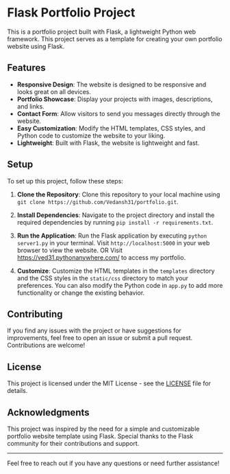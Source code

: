 # Flask Portfolio Project

This is a portfolio project built with Flask, a lightweight Python web framework. This project serves as a template for creating your own portfolio website using Flask.

## Features

- **Responsive Design**: The website is designed to be responsive and looks great on all devices.
- **Portfolio Showcase**: Display your projects with images, descriptions, and links.
- **Contact Form**: Allow visitors to send you messages directly through the website.
- **Easy Customization**: Modify the HTML templates, CSS styles, and Python code to customize the website to your liking.
- **Lightweight**: Built with Flask, the website is lightweight and fast.

## Setup

To set up this project, follow these steps:

1. **Clone the Repository**: Clone this repository to your local machine using `git clone https://github.com/Vedansh31/portfolio.git`.

2. **Install Dependencies**: Navigate to the project directory and install the required dependencies by running `pip install -r requirements.txt`.

3. **Run the Application**: Run the Flask application by executing `python server1.py` in your terminal. Visit `http://localhost:5000` in your web browser to view the website.
                                                                       OR
   Visit https://ved31.pythonanywhere.com/ to access my portfolio.

4. **Customize**: Customize the HTML templates in the `templates` directory and the CSS styles in the `static/css` directory to match your preferences. You can also modify the Python code in `app.py` to add more functionality or change the existing behavior.

## Contributing

If you find any issues with the project or have suggestions for improvements, feel free to open an issue or submit a pull request. Contributions are welcome!

## License

This project is licensed under the MIT License - see the [LICENSE](LICENSE) file for details.

## Acknowledgments

This project was inspired by the need for a simple and customizable portfolio website template using Flask. Special thanks to the Flask community for their contributions and support.

---

Feel free to reach out if you have any questions or need further assistance!

